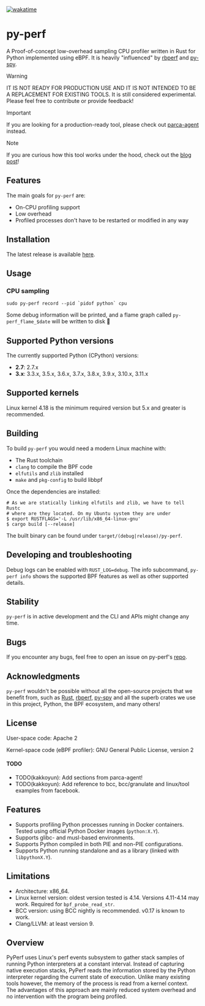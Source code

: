 [![wakatime](https://wakatime.com/badge/user/c03c2c3a-0328-4e74-ba79-1ce0eb43a4f8/project/6de0edd3-d3d9-48b1-8f9e-e019fc7b42f1.svg)](https://wakatime.com/badge/user/c03c2c3a-0328-4e74-ba79-1ce0eb43a4f8/project/6de0edd3-d3d9-48b1-8f9e-e019fc7b42f1)

# py-perf

A Proof-of-concept low-overhead sampling CPU profiler written in Rust for Python implemented using eBPF.
It is heavily "influenced" by [rbperf](https://github.com/javierhonduco/rbperf) and [py-spy](https://github.com/benfred/py-spy).

> [!WARNING]
> IT IS NOT READY FOR PRODUCTION USE AND IT IS NOT INTENDED TO BE A REPLACEMENT FOR EXISTING TOOLS.
> It is still considered experimental. Please feel free to contribute or provide feedback!

> [!IMPORTANT]
> If you are looking for a production-ready tool, please check out [parca-agent](https://github.com/parca-dev/parca-agent) instead.

> [!NOTE]
> If you are curious how this tool works under the hood, check out the [blog post](https://www.polarsignals.com/blog/posts/2023/10/04/profiling-python-and-ruby-with-ebpf)!

## Features

The main goals for `py-perf` are:

- On-CPU profiling support
- Low overhead
- Profiled processes don't have to be restarted or modified in any way

## Installation

The latest release is available [here](https://github.com/kakkoyun/py-perf/releases/latest).

## Usage

### CPU sampling

```shell
sudo py-perf record --pid `pidof python` cpu
```

Some debug information will be printed, and a flame graph called `py-perf_flame_$date` will be written to disk 🎉

## Supported Python versions

The currently supported Python (CPython) versions:

- **2.7**: 2.7.x
- **3.x**: 3.3.x, 3.5.x, 3.6.x, 3.7.x, 3.8.x, 3.9.x, 3.10.x, 3.11.x

## Supported kernels

Linux kernel 4.18 is the minimum required version but 5.x and greater is recommended.

## Building

To build `py-perf` you would need a modern Linux machine with:

- The Rust toolchain
- `clang` to compile the BPF code
- `elfutils` and `zlib` installed
- `make` and `pkg-config` to build libbpf

Once the dependencies are installed:

```shell
# As we are statically linking elfutils and zlib, we have to tell Rustc
# where are they located. On my Ubuntu system they are under
$ export RUSTFLAGS='-L /usr/lib/x86_64-linux-gnu'
$ cargo build [--release]
```

The built binary can be found under `target/(debug|release)/py-perf`.

## Developing and troubleshooting

Debug logs can be enabled with `RUST_LOG=debug`. The info subcommand, `py-perf info` shows the supported BPF features as well as other supported details.

## Stability

`py-perf` is in active development and the CLI and APIs might change any time.

## Bugs

If you encounter any bugs, feel free to open an issue on py-perf's [repo](https://github.com/kakkoyun/py-perf).

## Acknowledgments

`py-perf` wouldn't be possible without all the open-source projects that we benefit from, such as [Rust](https://github.com/rust-lang), [rbperf](https://github.com/javierhonduco/rbperf), [py-spy](https://github.com/benfred/py-spy) and all the superb crates we use in this project, Python, the BPF ecosystem, and many others!

## License

User-space code: Apache 2

Kernel-space code (eBPF profiler): GNU General Public License, version 2

#### TODO

- TODO(kakkoyun): Add sections from parca-agent!
- TODO(kakkoyun): Add reference to bcc, bcc/granulate and linux/tool examples from facebook.

## Features

- Supports profiling Python processes running in Docker containers. Tested using official Python
  Docker images (`python:X.Y`).
- Supports glibc- and musl-based environments.
- Supports Python compiled in both PIE and non-PIE configurations.
- Supports Python running standalone and as a library (linked with `libpythonX.Y`).

## Limitations

- Architecture: x86_64.
- Linux kernel version: oldest version tested is 4.14. Versions 4.11-4.14 may work. Required for
  `bpf_probe_read_str`.
- BCC version: using BCC nightly is recommended. v0.17 is known to work.
- Clang/LLVM: at least version 9.

## Overview

PyPerf uses Linux's perf events subsystem to gather stack samples of running Python interpreters at
a constant interval. Instead of capturing native execution stacks, PyPerf reads the information
stored by the Python interpreter regarding the current state of execution. Unlike many existing
tools however, the memory of the process is read from a kernel context. The advantages of this
approach are mainly reduced system overhead and no intervention with the program being profiled.
